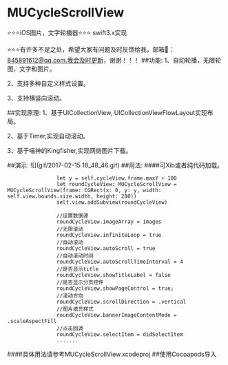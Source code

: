 # MUCycleScrollView
⭐️⭐️⭐️iOS图片，文字轮播器⭐️⭐️⭐️ swift3.x实现

⭐️⭐️⭐️有许多不足之处，希望大家有问题及时反馈给我，邮箱📮：845891612@qq.com.我会及时更新，谢谢！！！
##功能:
1、自动轮播，无限轮图，文字和图片。

2、支持多种自定义样式设置。

3、支持横竖向滚动。

##实现原理:
1、基于UICollectionView, UICollectionViewFlowLayout实现布局。

2、基于Timer,实现自动滚动。

3、基于喵神的Kingfisher,实现网络图片下载。

##演示:
![](gif/2017-02-15 18_48_46.gif)
##用法:
####可Xib或者纯代码加载。

```
                let y = self.cycleView.frame.maxY + 100
                let roundCycleView: MUCycleScrollView = MUCycleScrollView(frame: CGRect(x: 0, y: y, width: self.view.bounds.size.width, height: 200))
                self.view.addSubview(roundCycleView)
                
                //设置数据源
                roundCycleView.imageArray = images
                //无限滚动
                roundCycleView.infiniteLoop = true
                //自动滚动
                roundCycleView.autoScroll = true
                //自动滚动时间
                roundCycleView.autoScrollTimeInterval = 4
                //是否显示title
                roundCycleView.showTitleLabel = false
                //是否显示分页控件
                roundCycleView.showPageControl = true;
                //滚动方向
                roundCycleView.scrollDirection = .vertical
                //图片填充样式
                roundCycleView.bannerImageContentMode = .scaleAspectFill
                //点击回调
                roundCycleView.selectItem = didSelectItem
                .......
```
####具体用法请参考MUCycleScrollView.xcodeproj
##使用Cocoapods导入
